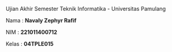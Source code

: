 Ujian Akhir Semester
Teknik Informatika - Universitas Pamulang

Nama  : <b>Navaly Zephyr Rafif</b>

NIM   : <b>221011400712</b>

Kelas : <b>04TPLE015</b>
